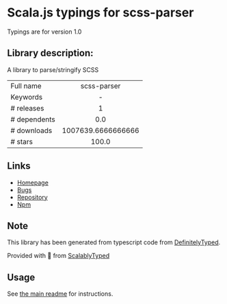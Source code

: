 
# Scala.js typings for scss-parser

Typings are for version 1.0

## Library description:
A library to parse/stringify SCSS

|                    |                 |
| ------------------ | :-------------: |
| Full name          | scss-parser |
| Keywords           | - |
| # releases         | 1 |
| # dependents       | 0.0 |
| # downloads        | 1007639.6666666666 |
| # stars            | 100.0 |

## Links
- [Homepage](https://github.com/salesforce-ux/scss-parser#readme)
- [Bugs](https://github.com/salesforce-ux/scss-parser/issues)
- [Repository](https://github.com/salesforce-ux/scss-parser)
- [Npm](https://www.npmjs.com/package/scss-parser)
    


## Note
This library has been generated from typescript code from [DefinitelyTyped](https://definitelytyped.org).

Provided with :purple_heart: from [ScalablyTyped](https://github.com/oyvindberg/ScalablyTyped)

## Usage
See [the main readme](../../readme.md) for instructions.


